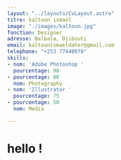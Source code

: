 ```yaml
---
layout: "../layouts/CvLayout.astro"
titre: kaltoun ismael
image: "./images/kaltoun.jpg"
fonction: Designer
adresse: Balbala, Djibouti
email: kaltounismaeldaher@gmail.com
telephone: "+253 77440078"
skills:
- nom: 'Adobe Photoshop '
  pourcentage: 90
- pourcentage: 80
  nom: Photography
- nom: 'Illustrator '
  pourcentage: 75
- pourcentage: 50
  nom: Media

---
```

# hello !